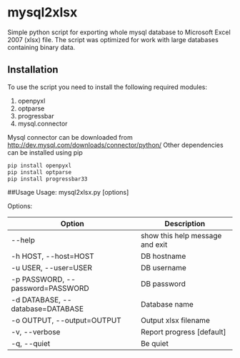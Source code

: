 # mysql2xlsx
Simple python script for exporting whole mysql database to Microsoft Excel 2007 (xlsx) file. 
The script was optimized for work with large databases containing binary data.

## Installation 
To use the script you need to install the following required modules:

1. openpyxl
2. optparse
3. progressbar
4. mysql.connector

Mysql connector can be downloaded from http://dev.mysql.com/downloads/connector/python/
Other dependencies can be installed using pip
```bash
pip install openpyxl
pip install optparse
pip install progressbar33
```

##Usage
Usage: mysql2xlsx.py [options]

Options:

| Option                             | Description                           |
|------------------------------------|---------------------------------------|
|  --help                            | show this help message and exit       |
|  -h HOST, --host=HOST              | DB hostname                           |
|  -u USER, --user=USER              | DB username                           |
|  -p PASSWORD, --password=PASSWORD  | DB password                           |
|  -d DATABASE, --database=DATABASE  | Database name                         |
|  -o OUTPUT, --output=OUTPUT        | Output xlsx filename                  |
|  -v, --verbose                     | Report progress [default]             |
|  -q, --quiet                       | Be quiet                              |
